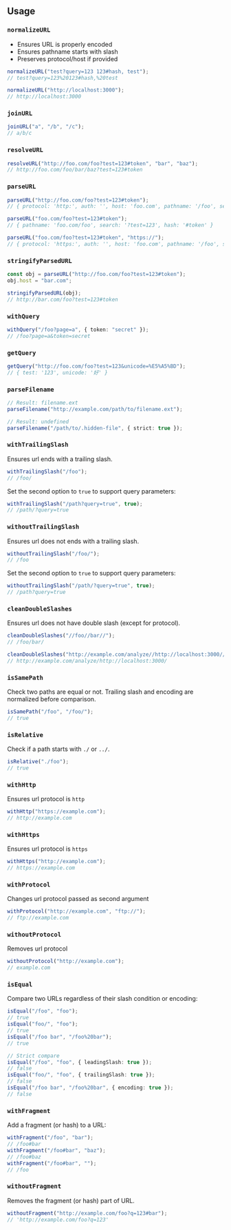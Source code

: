 ## Usage

### `normalizeURL`

- Ensures URL is properly encoded
- Ensures pathname starts with slash
- Preserves protocol/host if provided

```ts
normalizeURL("test?query=123 123#hash, test");
// test?query=123%20123#hash,%20test

normalizeURL("http://localhost:3000");
// http://localhost:3000
```

### `joinURL`

```ts
joinURL("a", "/b", "/c");
// a/b/c
```

### `resolveURL`

```ts
resolveURL("http://foo.com/foo?test=123#token", "bar", "baz");
// http://foo.com/foo/bar/baz?test=123#token
```

### `parseURL`

```ts
parseURL("http://foo.com/foo?test=123#token");
// { protocol: 'http:', auth: '', host: 'foo.com', pathname: '/foo', search: '?test=123', hash: '#token' }

parseURL("foo.com/foo?test=123#token");
// { pathname: 'foo.com/foo', search: '?test=123', hash: '#token' }

parseURL("foo.com/foo?test=123#token", "https://");
// { protocol: 'https:', auth: '', host: 'foo.com', pathname: '/foo', search: '?test=123', hash: '#token' }
```

### `stringifyParsedURL`

```ts
const obj = parseURL("http://foo.com/foo?test=123#token");
obj.host = "bar.com";

stringifyParsedURL(obj);
// http://bar.com/foo?test=123#token
```

### `withQuery`

```ts
withQuery("/foo?page=a", { token: "secret" });
// /foo?page=a&token=secret
```

### `getQuery`

```ts
getQuery("http://foo.com/foo?test=123&unicode=%E5%A5%BD");
// { test: '123', unicode: '好' }
```

### `parseFilename`

```ts
// Result: filename.ext
parseFilename("http://example.com/path/to/filename.ext");

// Result: undefined
parseFilename("/path/to/.hidden-file", { strict: true });
```

### `withTrailingSlash`

Ensures url ends with a trailing slash.

```ts
withTrailingSlash("/foo");
// /foo/
```

Set the second option to `true` to support query parameters:

```ts
withTrailingSlash("/path?query=true", true);
// /path/?query=true
```

### `withoutTrailingSlash`

Ensures url does not ends with a trailing slash.

```ts
withoutTrailingSlash("/foo/");
// /foo
```

Set the second option to `true` to support query parameters:

```ts
withoutTrailingSlash("/path/?query=true", true);
// /path?query=true
```

### `cleanDoubleSlashes`

Ensures url does not have double slash (except for protocol).

```ts
cleanDoubleSlashes("//foo//bar//");
// /foo/bar/

cleanDoubleSlashes("http://example.com/analyze//http://localhost:3000//");
// http://example.com/analyze/http://localhost:3000/
```

### `isSamePath`

Check two paths are equal or not. Trailing slash and encoding are normalized before comparison.

```ts
isSamePath("/foo", "/foo/");
// true
```

### `isRelative`

Check if a path starts with `./` or `../`.

```ts
isRelative("./foo");
// true
```

### `withHttp`

Ensures url protocol is `http`

```ts
withHttp("https://example.com");
// http://example.com
```

### `withHttps`

Ensures url protocol is `https`

```ts
withHttps("http://example.com");
// https://example.com
```

### `withProtocol`

Changes url protocol passed as second argument

```ts
withProtocol("http://example.com", "ftp://");
// ftp://example.com
```

### `withoutProtocol`

Removes url protocol

```ts
withoutProtocol("http://example.com");
// example.com
```

### `isEqual`

Compare two URLs regardless of their slash condition or encoding:

```ts
isEqual("/foo", "foo");
// true
isEqual("foo/", "foo");
// true
isEqual("/foo bar", "/foo%20bar");
// true

// Strict compare
isEqual("/foo", "foo", { leadingSlash: true });
// false
isEqual("foo/", "foo", { trailingSlash: true });
// false
isEqual("/foo bar", "/foo%20bar", { encoding: true });
// false
```

### `withFragment`

Add a fragment (or hash) to a URL:

```ts
withFragment("/foo", "bar");
// /foo#bar
withFragment("/foo#bar", "baz");
// /foo#baz
withFragment("/foo#bar", "");
// /foo
```

### `withoutFragment`

Removes the fragment (or hash) part of URL.

```ts
withoutFragment("http://example.com/foo?q=123#bar");
// 'http://example.com/foo?q=123'
```
